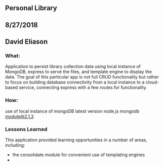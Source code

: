 ## Personal Library
## 8/27/2018
## David Eliason

### What:
Application to persist library collection data using local instance of MongoDB, express to serve the files, and template engine to display the data. The goal of this particular app is not full CRUD functionality but rather to focus on building database connectivity from a local instance to a cloud-based service, connecting express with a few routes for functionality. 

### How:
use of local instance of mongoDB latest version
node.js mongodb module@2.1.3

### Lessons Learned
This application provided learning opportunities in a number of areas, including:
* the consolidate module for convenient use of templating engines
* 
